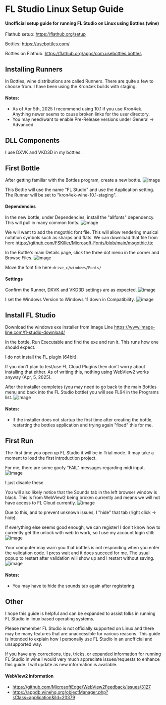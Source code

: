 # FL Studio Linux Setup Guide
#### Unofficial setup guide for running FL Studio on Linux using Bottles (wine)

Flathub setup: https://flathub.org/setup

Bottles: https://usebottles.com/

Bottles on Flathub: https://flathub.org/apps/com.usebottles.bottles

## Installing Runners
In Bottles, wine distributions are called Runners. There are quite a few to choose from. I have been using the Kron4ek builds with staging.

#### Notes: 
- As of Apr 5th, 2025 I recommend using 10.1 if you use Kron4ek. Anything newer seems to cause broken links for the user directory.
- You may need/want to enable Pre-Release versions under General -> Advanced.

## DLL Components
I use DXVK and VKD3D in my bottles.

## First Bottle
After getting familiar with the Bottles program, create a new bottle. 
![image](https://github.com/user-attachments/assets/07eac712-cebd-4ae8-b483-a8f4be6a6ae2)

This Bottle will use the name "FL Studio" and use the Application setting. The Runner will be set to "kron4ek-wine-10.1-staging".

#### Dependencies
In the new bottle, under Dependencies, install the "allfonts" dependency. This will pull in many common fonts.
![image](https://github.com/user-attachments/assets/e0144902-aa32-484d-8892-1da281674a91)

We will want to add the msgothic font file. This will allow rendering musical notation symbols such as sharps and flats. We can download that file from here https://github.com/FSKiller/Microsoft-Fonts/blob/main/msgothic.ttc

In the Bottle's main Details page, click the three dot menu in the corner and Browse Files.
![image](https://github.com/user-attachments/assets/3eb52973-7e4a-43e5-92e9-b8bf471b97a6)

Move the font file here `drive_c/windows/Fonts/` 


#### Settings
Confirm the Runner, DXVK and VKD3D settings are as expected.
![image](https://github.com/user-attachments/assets/1577a7db-31de-4d62-866f-66cd5b166519)

I set the Windows Version to Windows 11 down in Compatibility. 
![image](https://github.com/user-attachments/assets/34690ff1-da03-4f28-a8ff-1af85dbbe9a3)

## Install FL Studio
Download the windows exe installer from Image Line https://www.image-line.com/fl-studio-download/

In the bottle, Run Executable and find the exe and run it. This runs how one should expect.

I do not install the FL plugin (64bit). 

If you don't plan to test/use FL Cloud Plugins then don't worry about installing that either. As of writing this, nothing using WebView2 works anyway (Apr, 5, 2025).

After the installer completes (you may need to go back to the main Bottles menu and back into the FL Studio bottle) you will see FL64 in the Programs list.
![image](https://github.com/user-attachments/assets/7e340fca-6f27-429c-a1dd-7d79a948789a)

#### Notes:
- If the installer does not startup the first time after creating the bottle, restarting the bottles application and trying again "fixed" this for me.

## First Run
The first time you open up FL Studio it will be in Trial mode. It may take a moment to load the first introduction project. 

For me, there are some goofy "FAIL" messages regarding midi input.
![image](https://github.com/user-attachments/assets/079cec4c-9be3-4bee-b15b-8bd02a3531db)

I just disable these.

You will also likely notice that the Sounds tab in the left browser window is black. This is from WebView2 being broken currently and means we will not have access to FL Cloud currently. 
![image](https://github.com/user-attachments/assets/371062b9-536a-4670-be33-7ee7639768e5)

Due to this, and to prevent unknown issues, I "hide" that tab (right click -> hide).

If everything else seems good enough, we can register! I don't know how to currently get the unlock with web to work, so I use my account login still:
![image](https://github.com/user-attachments/assets/d4bea109-57d1-46ca-943a-1c543d933b3c)

Your computer may warn you that bottles is not responding when you enter the validation code. I press wait and it does succeed for me. The usual popup to restart after validation will show up and I restart without saving.
![image](https://github.com/user-attachments/assets/10e3f29a-d00e-4787-a3f7-587980b14685)

#### Notes: 
- You may have to hide the sounds tab again after registering.


## Other
I hope this guide is helpful and can be expanded to assist folks in running FL Studio in linux based operating systems.

Please remember FL Studio is not officially supported on Linux and there may be many features that are unaccessible for various reasons. This guide is intended to explain how I personally use FL Studio in an unofficial and unsupported way. 

If you have any corrections, tips, tricks, or expanded information for running FL Studio in wine I would very much appreciate issues/requests to enhance this guide. I will update as new information is available.

#### WebView2 information
- https://github.com/MicrosoftEdge/WebView2Feedback/issues/3127
- https://appdb.winehq.org/objectManager.php?sClass=application&iId=20379


